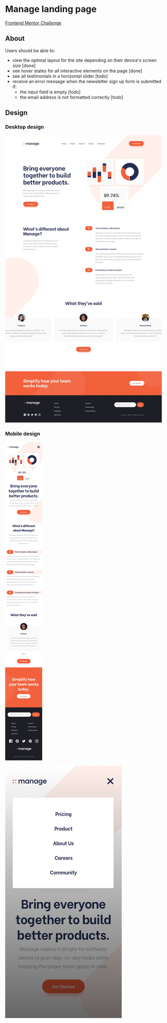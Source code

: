 # Manage landing page
[Frontend Mentor Challenge](https://www.frontendmentor.io/challenges/manage-landing-page-SLXqC6P5)

## About
Users should be able to:
- view the optimal layout for the site depending on their device's screen size [done]
- see hover states for all interactive elements on the page [done]
- see all testimonials in a horizontal slider [todo]
- receive an error message when the newsletter sign up form is submitted if:
  - the input field is empty [todo]
  - the email address is not formatted correctly [todo]
  
## Design

### Desktop design
![Desktop design](/design/desktop-design.jpg)

### Mobile design
![Mobile design](/design/mobile-design.jpg)

![Mobile navigation](/design/mobile-navigation.jpg)
